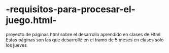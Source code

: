 # -requisitos-para-procesar-el-juego.html-
proyecto de páginas html sobre el desarrollo aprendido en clases de Html
Estas páginas son las que desarrollé en el tramo de 5 meses en clases solo los jueves
